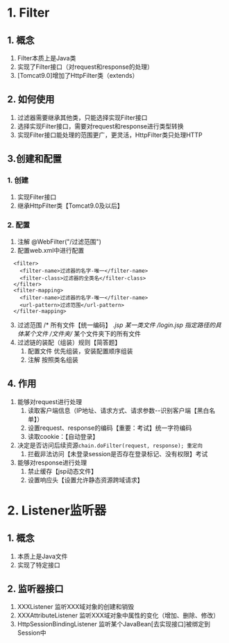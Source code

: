 # 1. Filter
## 1. 概念
1. Filter本质上是Java类
2. 实现了Filter接口（对request和response的处理）
3. [Tomcat9.0]增加了HttpFilter类（extends）
## 2. 如何使用
1. 过滤器需要继承其他类，只能选择实现Filter接口
2. 选择实现Filter接口，需要对request和response进行类型转换
3. 实现Filter接口能处理的范围更广，更灵活，HttpFilter类只处理HTTP
## 3.创建和配置
### 1. 创建
1. 实现Filter接口
2. 继承HttpFilter类【Tomcat9.0及以后】
### 2. 配置
1. 注解 @WebFilter("/过滤范围")
2. 配置web.xml中进行配置
```
  <filter>
  	<filter-name>过滤器的名字-唯一</filter-name>
  	<filter-class>过滤器的全类名</filter-class>
  </filter>
  <filter-mapping>
  	<filter-name>过滤器的名字-唯一</filter-name>
  	<url-pattern>过滤范围</url-pattern>
  </filter-mapping>
 ```
 3. 过滤范围
	/* 所有文件【统一编码】
	*.jsp 某一类文件
	/login.jsp 指定路径的具体某个文件
	/文件夹/* 某个文件夹下的所有文件
4. 过滤链的装配（组装）规则【简答题】
	1. 配置文件 优先组装，安装配置顺序组装
	2. 注解  按照类名组装
## 4. 作用
1. 能够对request进行处理
	1. 读取客户端信息（IP地址、请求方式、请求参数--识别客户端【黑白名单】）
	2. 设置request、response的编码【重要：考试】统一字符编码
	3. 读取cookie：【自动登录】
2. 决定是否访问后续资源```chain.doFilter(request, response); 重定向```
	1. 拦截非法访问【未登录session是否存在登录标记、没有权限】考试
3. 能够对response进行处理
	1. 禁止缓存【jsp动态文件】
	2. 设置响应头【设置允许静态资源跨域请求】

# 2. Listener监听器
## 1. 概念
1. 本质上是Java文件
2. 实现了特定接口
## 2. 监听器接口
1. XXXListener 监听XXX域对象的创建和销毁
2. XXXAttributeListener 监听XXX域对象中属性的变化（增加、删除、修改）
3. HttpSessionBindingListener 监听某个JavaBean[去实现接口]被绑定到Session中
	
